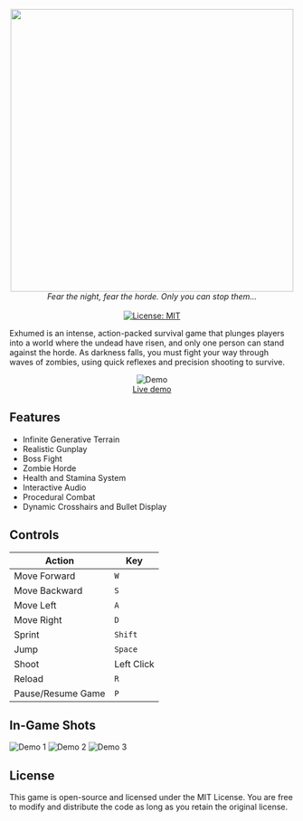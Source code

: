 <p align="center">
  <img width="500" src="https://cloud-6ghtq3d4f-hack-club-bot.vercel.app/0exhumed-logo.png">
  <br>
  <i>Fear the night, fear the horde. Only you can stop them...</i>
  <br>
  <br>
    <a href="#"><img src="https://img.shields.io/badge/License-MIT-green.svg" alt="License: MIT"></a>
</p>

Exhumed is an intense, action-packed survival game that plunges players into a world where the undead have risen, and only one person can stand against the horde. As darkness falls, you must fight your way through waves of zombies, using quick reflexes and precision shooting to survive.

<p align="center">
	<img src="" alt="Demo">
	<br>
	<a href="https://exhumed.vercel.app/">Live demo</a>
	<br>
</p>

## Features

- Infinite Generative Terrain
- Realistic Gunplay
- Boss Fight
- Zombie Horde
- Health and Stamina System
- Interactive Audio
- Procedural Combat
- Dynamic Crosshairs and Bullet Display

## Controls

| Action            | Key        |
| ----------------- | ---------- |
| Move Forward      | `W`        |
| Move Backward     | `S`        |
| Move Left         | `A`        |
| Move Right        | `D`        |
| Sprint            | `Shift`    |
| Jump              | `Space`    |
| Shoot             | Left Click |
| Reload            | `R`        |
| Pause/Resume Game | `P`        |

## In-Game Shots

![Demo 1](https://cloud-6w8yzgbzf-hack-club-bot.vercel.app/0dec_9_screenshot_from_resize_images__1_.jpg)
![Demo 2](https://cloud-c7j6cp8mr-hack-club-bot.vercel.app/0image.jpeg)
![Demo 3](https://cloud-me7ydtlpb-hack-club-bot.vercel.app/0dec_9_screenshot_from_resize_images.jpg)

## License

This game is open-source and licensed under the MIT License. You are free to modify and distribute the code as long as you retain the original license.
